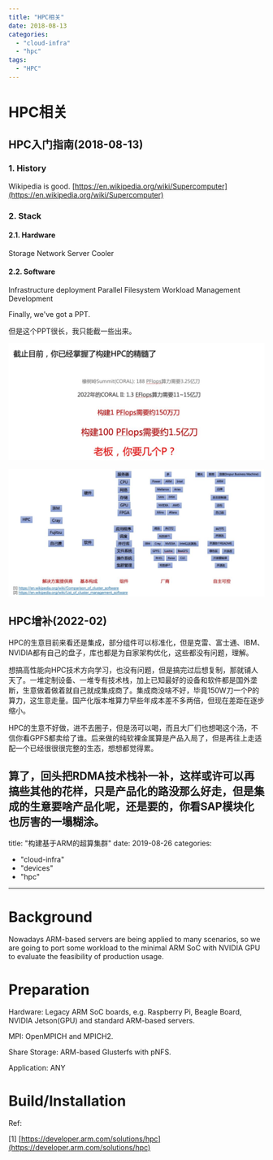 ```yaml
---
title: "HPC相关"
date: 2018-08-13
categories: 
  - "cloud-infra"
  - "hpc"
tags:
  - "HPC"
---
```


# HPC相关

## HPC入门指南(2018-08-13)

### 1. History

Wikipedia is good. [https://en.wikipedia.org/wiki/Supercomputer](https://en.wikipedia.org/wiki/Supercomputer)

### 2. Stack

#### 2.1. Hardware

Storage Network Server Cooler

#### 2.2. Software

Infrastructure deployment Parallel Filesystem Workload Management Development

Finally, we've got a PPT.

但是这个PPT很长，我只能截一些出来。

![](/blog/images/20220129131347-1024x470.jpg)

![](/blog/images/20220129131424-1024x509.jpg)

## HPC增补(2022-02)

HPC的生意目前来看还是集成，部分组件可以标准化，但是克雷、富士通、IBM、NVIDIA都有自己的盘子，库也都是为自家架构优化，这些都没有问题，理解。

想搞高性能向HPC技术方向学习，也没有问题，但是搞完过后想复制，那就铺人天了。一堆定制设备、一堆专有技术栈，加上已知最好的设备和软件都是国外垄断，生意做着做着就自己就成集成商了。集成商没啥不好，毕竟150W刀一个P的算力，这生意走量。国产化版本堆算力早些年成本差不多两倍，但现在差距在逐步缩小。

HPC的生意不好做，进不去圈子，但是汤可以喝，而且大厂们也想喝这个汤，不信你看GPFS都卖给了谁。后来做的纯软裸金属算是产品入局了，但是再往上走适配一个已经很很很完整的生态，想想都觉得累。

算了，回头把RDMA技术栈补一补，这样或许可以再搞些其他的花样，只是产品化的路没那么好走，但是集成的生意要啥产品化呢，还是要的，你看SAP模块化也厉害的一塌糊涂。
---
title: "构建基于ARM的超算集群"
date: 2019-08-26
categories: 
  - "cloud-infra"
  - "devices"
  - "hpc"
---

# Background

Nowadays ARM-based servers are being applied to many scenarios, so we are going to port some workload to the minimal ARM SoC with NVIDIA GPU to evaluate the feasibility of production usage.

# Preparation

Hardware: Legacy ARM SoC boards, e.g. Raspberry Pi, Beagle Board, NVIDIA Jetson(GPU) and standard ARM-based servers.

MPI: OpenMPICH and MPICH2.

Share Storage: ARM-based Glusterfs with pNFS.

Application: ANY

# Build/Installation

Ref:

\[1\] [https://developer.arm.com/solutions/hpc](https://developer.arm.com/solutions/hpc)

